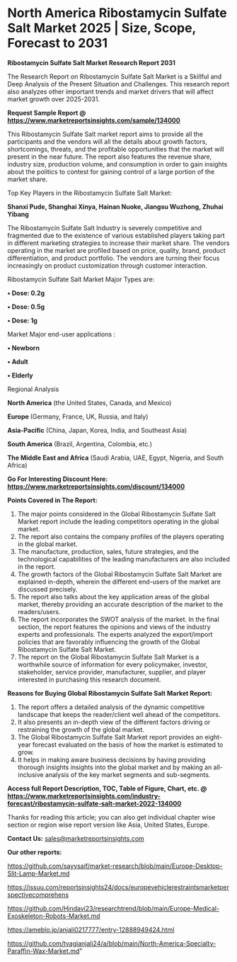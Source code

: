 # North America Ribostamycin Sulfate Salt Market 2025 | Size, Scope, Forecast to 2031

<strong>Ribostamycin Sulfate Salt Market Research Report 2031</strong>

The Research Report on Ribostamycin Sulfate Salt Market is a Skillful and Deep Analysis of the Present Situation and Challenges. This research report also analyzes other important trends and market drivers that will affect market growth over 2025-2031.

<strong>Request Sample Report @ <a href=https://www.marketreportsinsights.com/sample/134000>https://www.marketreportsinsights.com/sample/134000</a></strong>

This Ribostamycin Sulfate Salt market report aims to provide all the participants and the vendors will all the details about growth factors, shortcomings, threats, and the profitable opportunities that the market will present in the near future. The report also features the revenue share, industry size, production volume, and consumption in order to gain insights about the politics to contest for gaining control of a large portion of the market share.

Top Key Players in the Ribostamycin Sulfate Salt Market:

<strong>Shanxi Pude, Shanghai Xinya, Hainan Nuoke, Jiangsu Wuzhong, Zhuhai Yibang</strong>

The Ribostamycin Sulfate Salt Industry is severely competitive and fragmented due to the existence of various established players taking part in different marketing strategies to increase their market share. The vendors operating in the market are profiled based on price, quality, brand, product differentiation, and product portfolio. The vendors are turning their focus increasingly on product customization through customer interaction.

Ribostamycin Sulfate Salt Market Major Types are:

<strong>• Dose: 0.2g

• Dose: 0.5g

• Dose: 1g</strong>

Market Major end-user applications :

<strong>• Newborn

• Adult

• Elderly</strong>

Regional Analysis

</u><strong><b>North America</b></strong> (the United States, Canada, and Mexico)

<strong><b>Europe </b></strong>(Germany, France, UK, Russia, and Italy)

<strong><b>Asia-Pacific</b></strong> (China, Japan, Korea, India, and Southeast Asia)

<strong><b>South America</b></strong> (Brazil, Argentina, Colombia, etc.)

<strong><b>The Middle East and Africa</b></strong> (Saudi Arabia, UAE, Egypt, Nigeria, and South Africa)

<strong>Go For Interesting Discount Here: <a href=https://www.marketreportsinsights.com/discount/134000>https://www.marketreportsinsights.com/discount/134000</a></strong>

<strong>Points Covered in The Report:</strong>
<ol>
  <li>The major points considered in the Global Ribostamycin Sulfate Salt Market report include the leading competitors operating in the global market.</li>
  <li>The report also contains the company profiles of the players operating in the global market.</li>
  <li>The manufacture, production, sales, future strategies, and the technological capabilities of the leading manufacturers are also included in the report.</li>
  <li>The growth factors of the Global Ribostamycin Sulfate Salt Market are explained in-depth, wherein the different end-users of the market are discussed precisely.</li>
  <li>The report also talks about the key application areas of the global market, thereby providing an accurate description of the market to the readers/users.</li>
  <li>The report incorporates the SWOT analysis of the market. In the final section, the report features the opinions and views of the industry experts and professionals. The experts analyzed the export/import policies that are favorably influencing the growth of the Global Ribostamycin Sulfate Salt Market.</li>
  <li>The report on the Global Ribostamycin Sulfate Salt Market is a worthwhile source of information for every policymaker, investor, stakeholder, service provider, manufacturer, supplier, and player interested in purchasing this research document.</li>
</ol>
<strong>Reasons for Buying Global Ribostamycin Sulfate Salt Market Report:</strong>

<ol>
  <li>The report offers a detailed analysis of the dynamic competitive landscape that keeps the reader/client well ahead of the competitors.</li>
  <li>It also presents an in-depth view of the different factors driving or restraining the growth of the global market.</li>
  <li>The Global Ribostamycin Sulfate Salt Market report provides an eight-year forecast evaluated on the basis of how the market is estimated to grow.</li>
  <li>It helps in making aware business decisions by having providing thorough insights insights into the global market and by making an all-inclusive analysis of the key market segments and sub-segments.</li>
</ol>
<strong>Access full Report Description, TOC, Table of Figure, Chart, etc. @ <a href=https://www.marketreportsinsights.com/industry-forecast/ribostamycin-sulfate-salt-market-2022-134000>https://www.marketreportsinsights.com/industry-forecast/ribostamycin-sulfate-salt-market-2022-134000</a></strong>


Thanks for reading this article; you can also get individual chapter wise section or region wise report version like Asia, United States, Europe.

<strong>Contact Us:</strong>
sales@marketreportsinsights.com

<strong>Our other reports:</strong>

<a href=https://github.com/sayysaif/market-research/blob/main/Europe-Desktop-Slit-Lamp-Market.md>https://github.com/sayysaif/market-research/blob/main/Europe-Desktop-Slit-Lamp-Market.md</a>

<a href=https://issuu.com/reportsinsights24/docs/europevehiclerestraintsmarketperspectivecomprehens>https://issuu.com/reportsinsights24/docs/europevehiclerestraintsmarketperspectivecomprehens</a>

<a href=https://github.com/Hindavi23/researchtrend/blob/main/Europe-Medical-Exoskeleton-Robots-Market.md>https://github.com/Hindavi23/researchtrend/blob/main/Europe-Medical-Exoskeleton-Robots-Market.md</a>

<a href=https://ameblo.jp/anjali0217777/entry-12888949424.html>https://ameblo.jp/anjali0217777/entry-12888949424.html</a>

<a href=https://github.com/tyagianjali24/a/blob/main/North-America-Specialty-Paraffin-Wax-Market.md>https://github.com/tyagianjali24/a/blob/main/North-America-Specialty-Paraffin-Wax-Market.md</a>"
